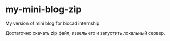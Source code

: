 # my-mini-blog-zip
My version of mini blog for biocad internship

Достаточно скачать zip файл, извель его и запустить локальный сервер.
